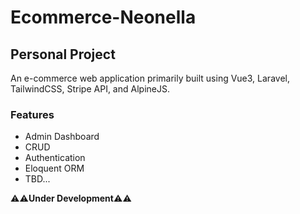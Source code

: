 # Ecommerce-Neonella

<h2>Personal Project</h2>

<p>An e-commerce web application primarily built using Vue3, Laravel, TailwindCSS, Stripe API, and AlpineJS.</p>

<h3>Features</h3>

- Admin Dashboard
- CRUD
- Authentication
- Eloquent ORM
- TBD...

⚠️⚠️**Under Development**⚠️⚠️
